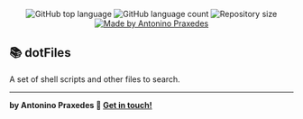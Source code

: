 
<p align="center">
  <img alt="GitHub top language" src="https://img.shields.io/github/languages/top/apfjunior/dotFiles">
  <img alt="GitHub language count" src="https://img.shields.io/github/languages/count/apfjunior/dotFiles">
  <img alt="Repository size" src="https://img.shields.io/github/repo-size/apfjunior/dotFiles">
  <a href="https://github.com/apfjunior">
    <img alt="Made by Antonino Praxedes" src="https://img.shields.io/badge/made%20by-Antonino%20Praxedes-blue">
  </a>
</p>

## :books: dotFiles  

A set of shell scripts and other files to search. 


-----
**by Antonino Praxedes :wave: [Get in touch!](https://www.linkedin.com/in/antoninopraxedes/)**
